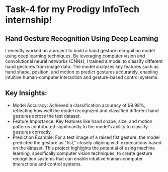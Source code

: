 # Task-4 for my Prodigy InfoTech internship! 

## Hand Gesture Recognition Using Deep Learning
I recently worked on a project to build a hand gesture recognition model using deep learning techniques. By leveraging computer vision and convolutional neural networks (CNNs), I trained a model to classify different hand gestures from image data. The model analyzes key features such as hand shape, position, and motion to predict gestures accurately, enabling intuitive human-computer interaction and gesture-based control systems.

## Key Insights:

- Model Accuracy: Achieved a classification accuracy of 99.98%, reflecting how well the model recognized and classified different hand gestures across the test dataset.
- Feature Importance: Key features like hand shape, size, and motion patterns contributed significantly to the model’s ability to classify gestures correctly.
- Prediction Example: For a test image of a raised fist gesture, the model predicted the gesture as "fist," closely aligning with expectations based on the dataset.
This project highlights the potential of using machine learning, specifically computer vision techniques, to create gesture recognition systems that can enable intuitive human-computer interactions and control systems.
